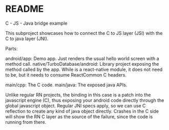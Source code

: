README
======

C - JS - Java bridge example

This subproject showcases how to connect the C to JS layer (JSI) with the C to java layer (JNI).

Parts:

android/app: Demo app. Just renders the usual hello world screen with a method call.
native/TurboDatabase/android: Library project exposing the method called by the app. While is a react-native module, it 
does not need to be, but it needs to consume ReactCommon C headers.

main/cpp: The C code.
main/java: The exposed java APIs.

Unlike regular RN projects, the binding in this case is a patch into the javascript engine (C), thus exposing your 
android code directly through the global javascript object. Regular JNI specs apply, so we can use C reflection to 
create any kind of java object directly. Crashes in the C side will show the RN C layer as the source of the failure, 
since the code is running from there.
